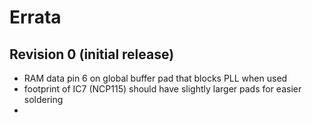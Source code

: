 # Errata
## Revision 0 (initial release)
 - RAM data pin 6 on global buffer pad that blocks PLL when used
 - footprint of IC7 (NCP115) should have slightly larger pads for easier soldering
 - 
